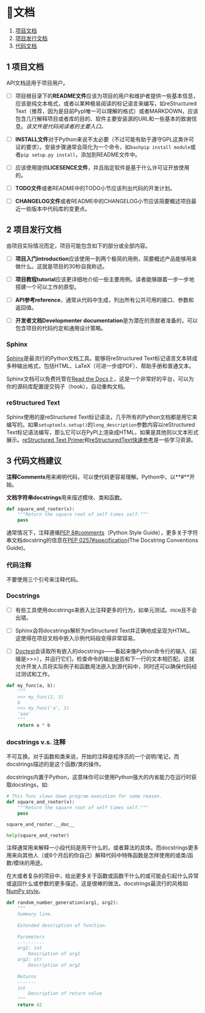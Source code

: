 # :memo:文档
1. [项目文档](https://github.com/libingallin/learning-notes/tree/master/document#1-项目文档"悬停显示")
2. [项目发行文档](https://github.com/libingallin/learning-notes/tree/master/document#2-项目发行文档"悬停显示")
3. [代码文档](https://github.com/libingallin/learning-notes/tree/master/document#3-代码文档建议"悬停显示")

## 1 项目文档
API文档适用于项目用户。

+ [ ] 项目根目录下的**README文件**应该为项目的用户和维护者提供一些基本信息，应该是纯文本格式，或者以某种极易阅读的标记语言来编写，如reStructured Text（推荐，因为是目前PypI唯一可以理解的格式）或者MARKDOWN，应该包含几行解释项目或者库的目的、软件主要安装源的URL和一些基本的致谢信息。*该文件是代码阅读者的主要入口。*

+ [ ] **INSTALL文件**对于Python来说不太必要（不过可能有助于遵守GPL这类许可证的要求）。安装步骤通常会简化为一个命令，如`bashpip install module`或者`pip setup.py install`，添加到README文件中。

+ [ ] 应该使用提供**LICESENCE文件**，并且指定软件是基于什么许可证开放使用的。

+ [ ] **TODO文件**或者README中的TODO小节应该列出代码的开发计划。

+ [ ] **CHANGELOG文件**或者README中的CHANGELOG小节应该简要概述项目最近一些版本中代码库的变更点。

## 2 项目发行文档
由项目实际情况而定，项目可能包含如下的部分或全部内容。
+ [ ] **项目入门introduction**应该使用一到两个极简的用例，简要概述产品能够用来做什么。这就是项目的30秒自我称述。

+ [ ] **项目教程tutorial**应该更详细地介绍一些主要用例。读者能够跟着一步一步地搭建一个可以工作的原型。

+ [ ] **API参考reference**，通常从代码中生成，列出所有公共可用的接口、参数和返回值。

+ [ ] **开发者文档Developmenter documentation**是为潜在的贡献者准备的，可以包含项目的代码约定和通用设计策略。

### Sphinx
[Sphinx](http://www.sphinx-doc.org/en/master/)是最流行的Python文档工具。能够将reStructured Text标记语言文本转成多种输出格式，包括HTML、LaTeX（可进一步成PDF）、帮助手册和普通文本。

Sphinx文档可以免费托管在[Read the Docs](https://readthedocs.org/)上，这是一个非常好的平台，可以为你的源码库配置提交钩子（hook），自动重构文档。

### reStructured Text
Sphinx使用的是reStructured Text标记语法，几乎所有的Python文档都是用它来编写的。如果`setuptools.setup()`的`long_description`参数内容以reStructured Text标记语法编写，那么它可以在PyPI上渲染成HTML，如果是其他则以文本形式展示。[reStructured Text Primer](http://www.sphinx-doc.org/en/master/usage/restructuredtext/basics.html)和[reStructuredText快速参考](http://docutils.sourceforge.net/docs/user/rst/quickref.html)是一些学习资源。

## 3 代码文档建议
**注释Comments**用来阐明代码，可以使代码更容易理解。Python中，以**#**开始。

**文档字符串docstrings**用来描述模块、类和函数。
```python
def square_and_rooter(x):
    """Return the square root of self times self."""
    pass
```
通常情况下，注释遵循[PEP 8#comments](https://www.python.org/dev/peps/pep-0008/#comments)（Python Style Guide），更多关于字符串文档docstring的信息在[PEP 0257#specification](https://www.python.org/dev/peps/pep-0257/#specification)(The Docstring Conventions Guide)。

### 代码注释
不要使用三个引号来注释代码。

### Docstrings
+ [ ] 有些工具使用docstrings来嵌入比注释更多的行为，如单元测试。nice且不会出错。

+ [ ] Sphinx会将docstrings解析为reStructured Text并正确地成呈现为HTML。这使得在项目文档中嵌入示例代码段变得非常容易。

+ [ ] [Doctest](https://docs.python.org/3/library/doctest.html)会读取所有嵌入的docstrings——看起来像Python命令行的输入（前缀是>>>），并运行它们，检查命令的输出是否和下一行的文本相匹配。这就允许开发人员将实际例子和函数用法嵌入到源代码中，同时还可以确保代码经过测试和工作。
```python
def my_func(a, b):
    """
    >>> my_func(2, 3)
    6
    >>> my_func('a', 3)
    'aaa'
    """
    return a * b
```

### docstrings v.s. 注释
不可互换。对于函数和类来说，开始的注释是程序员的一个说明/笔记，而docstrings描述的是这个函数/类的操作。

docstrings内置于Python，这意味你可以使用Python强大的内省能力在运行时获取docstings，如:
```python
# This func slows down program execution for some reason.
def square_and_rooter(x):
    """Return the square root of self times self."""
    pass
```

```python
square_and_rooter.__doc__
```
```python
help(square_and_rooter)
```

注释通常用来解释一小段代码是用干什么的，或者算法的具体。而docstrings更多用来向其他人（或6个月后的你自己）解释代码中特殊函数是怎样使用的或类/函数/模块的用途。

在大或者复杂的项目中，给出更多关于函数或函数干什么的或可能会引起什么异常或返回什么或参数的更多描述，这是很棒的做法。docstrings最流行的风格如[NumPy style](http://sphinxcontrib-napoleon.readthedocs.io/en/latest/example_numpy.html)。
```python
def random_number_generation(arg1, arg2):
    """
    Summary line.
    
    Extended description of function.
    
    Parameters
    ----------
    arg1: int
        Description of arg1
    arg2: str
        Description of arg2
    
    Returns
    -------
    int
        Description of return value
    """
    return 42
```
